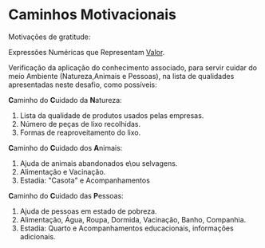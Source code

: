 # Caminhos Motivacionais

Motivações de gratitude:

Expressões Numéricas que Representam [Valor](./MOEDAS.md).

Verificação da aplicação do conhecimento associado, para servir cuidar do meio Ambiente (Natureza,Animais e Pessoas), na lista de qualidades apresentadas neste desafio, como possíveis:

<b>C</b>aminho do <b>C</b>uidado da <b>N</b>atureza:

1. Lista da qualidade de produtos usados pelas empresas.
2. Número de peças de lixo recolhidas.
3. Formas de reaproveitamento do lixo.

<b>C</b>aminho do <b>C</b>uidado dos <b>A</b>nimais:

1. Ajuda de animais abandonados e\ou selvagens.
2. Alimentação e Vacinação.
3. Estadia: "Casota" e Acompanhamentos

<b>C</b>aminho do <b>C</b>uidado das <b>P</b>essoas:

1. Ajuda de pessoas em estado de pobreza.
2. Alimentação, Água, Roupa, Dormida, Vacinação, Banho, Companhia.
3. Estadia: Quarto e Acompanhamentos educacionais, informações adicionais.

